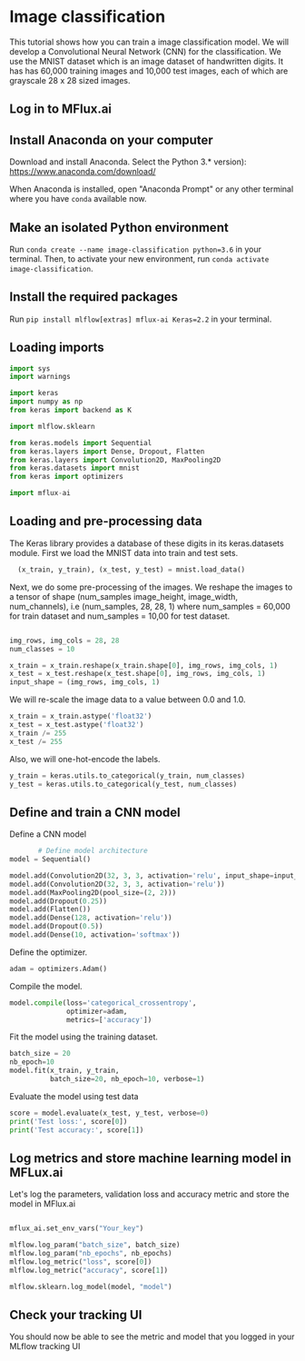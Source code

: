 # Image classification

This tutorial shows how you can train a image classification model. We will develop a Convolutional Neural Network (CNN) for the classification. We use the MNIST dataset which is an image dataset of handwritten digits. It has has 60,000 training images and 10,000 test images, each of which are grayscale 28 x 28 sized images.

## Log in to MFlux.ai

## Install Anaconda on your computer

Download and install Anaconda. Select the Python 3.* version):
https://www.anaconda.com/download/

When Anaconda is installed, open "Anaconda Prompt" or any other terminal where you have ```conda``` available now.


## Make an isolated Python environment
Run ```conda create --name image-classification python=3.6``` in your terminal.
Then, to activate your new environment, run ```conda activate image-classification```.


##  Install the required packages

Run ```pip install mlflow[extras] mflux-ai Keras=2.2```  in your terminal.


## Loading imports

```python
import sys
import warnings

import keras
import numpy as np
from keras import backend as K

import mlflow.sklearn

from keras.models import Sequential
from keras.layers import Dense, Dropout, Flatten
from keras.layers import Convolution2D, MaxPooling2D
from keras.datasets import mnist
from keras import optimizers

import mflux-ai
```


##  Loading and pre-processing data

The Keras library provides a database of these digits in its keras.datasets module. First we load the MNIST data into train and test sets.

```python
  (x_train, y_train), (x_test, y_test) = mnist.load_data()
```
Next, we do some pre-processing of the images. We reshape the images to a tensor of shape (num_samples image_height, image_width, num_channels), i.e (num_samples, 28, 28, 1) where num_samples = 60,000 for train dataset and num_samples = 10,00 for test dataset.

```python

img_rows, img_cols = 28, 28
num_classes = 10

x_train = x_train.reshape(x_train.shape[0], img_rows, img_cols, 1)
x_test = x_test.reshape(x_test.shape[0], img_rows, img_cols, 1)
input_shape = (img_rows, img_cols, 1)
```


We will re-scale the image data to a value between 0.0 and 1.0.
```python
x_train = x_train.astype('float32')
x_test = x_test.astype('float32')
x_train /= 255
x_test /= 255

```

Also, we will one-hot-encode the labels.

```python
y_train = keras.utils.to_categorical(y_train, num_classes)
y_test = keras.utils.to_categorical(y_test, num_classes)
```

## Define and train a CNN model
Define a CNN model
 ```python
        # Define model architecture
model = Sequential()

model.add(Convolution2D(32, 3, 3, activation='relu', input_shape=input_shape))
model.add(Convolution2D(32, 3, 3, activation='relu'))
model.add(MaxPooling2D(pool_size=(2, 2)))
model.add(Dropout(0.25))
model.add(Flatten())
model.add(Dense(128, activation='relu'))
model.add(Dropout(0.5))
model.add(Dense(10, activation='softmax'))
```


Define the optimizer.
```python
adam = optimizers.Adam()
```

Compile the model.

```python
model.compile(loss='categorical_crossentropy',
              optimizer=adam,
              metrics=['accuracy'])
```


Fit the model using the training dataset.
```python
batch_size = 20
nb_epoch=10
model.fit(x_train, y_train,
          batch_size=20, nb_epoch=10, verbose=1)
 ```
Evaluate the model using test data
 ```python
score = model.evaluate(x_test, y_test, verbose=0)
print('Test loss:', score[0])
print('Test accuracy:', score[1])
 ```

## Log metrics and store machine learning model in MFLux.ai


Let's log the parameters, validation loss and accuracy metric and store the model in MFlux.ai

 ```python

mflux_ai.set_env_vars("Your_key")

mlflow.log_param("batch_size", batch_size)
mlflow.log_param("nb_epochs", nb_epochs)
mlflow.log_metric("loss", score[0])
mlflow.log_metric("accuracy", score[1])

mlflow.sklearn.log_model(model, "model")
```

## Check your tracking UI

You should now be able to see the metric and model that you logged in your MLflow tracking UI


